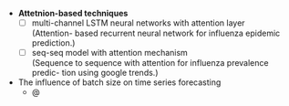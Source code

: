 * __Attetnion-based techniques__
    * [ ] multi-channel LSTM neural networks with attention layer  
    (Attention- based recurrent neural network for influenza epidemic prediction.)
    * [ ] seq-seq model with attention mechanism  
    (Sequence to sequence with attention for influenza prevalence predic- tion using google trends.)
* The influence of batch size on time series forecasting
    * @